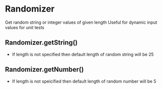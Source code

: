 # Randomizer

Get random string or integer values of given length
Useful for dynamic input values for unit tests

## Randomizer.getString()
- If length is not specified then default length of random string will be 25

## Randomizer.getNumber()
- If length is not speicified then default length of random number will be 5
